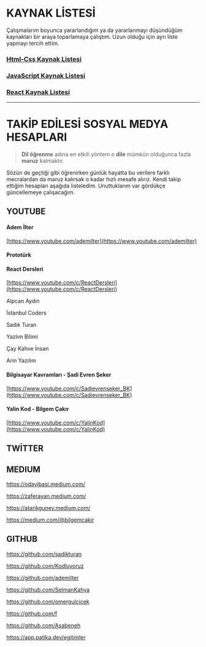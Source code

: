 # KAYNAK LİSTESİ

Çalışmalarım boyunca yararlandığım ya da yararlanmayı düşündüğüm kaynakları bir araya toparlamaya çalıştım. Uzun olduğu için ayrı liste yapmayı tercih ettim.

### [Html-Css Kaynak Listesi](./html-css-kaynaklar.md)

### [JavaScript Kaynak Listesi](./javascript-kaynaklar.md)

### [React Kaynak Listesi](./react-kaynaklar.md)

---

# TAKİP EDİLESİ SOSYAL MEDYA HESAPLARI

> **Dil öğrenme** adına en etkili yöntem o **dile** mümkün olduğunca fazla **maruz** kalmaktır.

Sözün de geçtiği gibi öğrenirken günlük hayatta bu verilere farklı mecralardan da maruz kalırsak o kadar hızlı mesafe alırız. Kendi takip ettiğim hesapları aşağıda listeledim. Unuttuklarım var gördükçe güncellemeye çalışacağım.

## YOUTUBE

#### Adem İlter

[https://www.youtube.com/ademilter](https://www.youtube.com/ademilter)

#### Prototürk


#### React Dersleri

[https://www.youtube.com/c/ReactDersleri](https://www.youtube.com/c/ReactDersleri)

Alpcan Aydın

İstanbul Coders

Sadık Turan

Yazlım Bilimi

Çay Kahve İnsan

Arin Yazılım

#### Bilgisayar Kavramları - Şadi Evren Şeker

[https://www.youtube.com/c/Sadievrenseker_BK](https://www.youtube.com/c/Sadievrenseker_BK)

#### Yalin Kod - Bilgem Çakır

[https://www.youtube.com/c/YalinKod](https://www.youtube.com/c/YalinKod)

## TWİTTER


## MEDIUM

https://odayibasi.medium.com/

https://zaferayan.medium.com/

https://atarikguney.medium.com/

https://medium.com/@bilgemcakir

## GITHUB

https://github.com/sadikturan

https://github.com/Kodluyoruz

https://github.com/ademilter

https://github.com/SelmanKahya

https://github.com/omergulcicek

https://github.com/f

https://github.com/Asabeneh



https://app.patika.dev/egitimler
